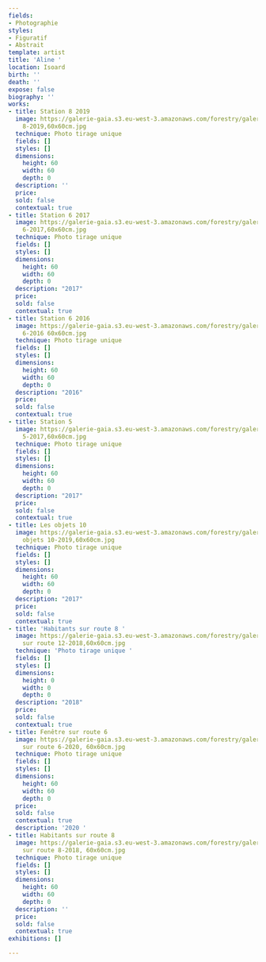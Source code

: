 ```yaml
---
fields:
- Photographie
styles:
- Figuratif
- Abstrait
template: artist
title: 'Aline '
location: Isoard
birth: ''
death: ''
expose: false
biography: ''
works:
- title: Station 8 2019
  image: https://galerie-gaia.s3.eu-west-3.amazonaws.com/forestry/galerie-gaia-aline-isoard-station
    8-2019,60x60cm.jpg
  technique: Photo tirage unique
  fields: []
  styles: []
  dimensions:
    height: 60
    width: 60
    depth: 0
  description: ''
  price: 
  sold: false
  contextual: true
- title: Station 6 2017
  image: https://galerie-gaia.s3.eu-west-3.amazonaws.com/forestry/galerie-gaia-aline-isoard-station
    6-2017,60x60cm.jpg
  technique: Photo tirage unique
  fields: []
  styles: []
  dimensions:
    height: 60
    width: 60
    depth: 0
  description: "2017"
  price: 
  sold: false
  contextual: true
- title: Station 6 2016
  image: https://galerie-gaia.s3.eu-west-3.amazonaws.com/forestry/galerie-gaia-aline-isoard-station
    6-2016 60x60cm.jpg
  technique: Photo tirage unique
  fields: []
  styles: []
  dimensions:
    height: 60
    width: 60
    depth: 0
  description: "2016"
  price: 
  sold: false
  contextual: true
- title: Station 5
  image: https://galerie-gaia.s3.eu-west-3.amazonaws.com/forestry/galerie-gaia-aline-isoard-station
    5-2017,60x60cm.jpg
  technique: Photo tirage unique
  fields: []
  styles: []
  dimensions:
    height: 60
    width: 60
    depth: 0
  description: "2017"
  price: 
  sold: false
  contextual: true
- title: Les objets 10
  image: https://galerie-gaia.s3.eu-west-3.amazonaws.com/forestry/galerie-gaia-aline-isoard-les
    objets 10-2019,60x60cm.jpg
  technique: Photo tirage unique
  fields: []
  styles: []
  dimensions:
    height: 60
    width: 60
    depth: 0
  description: "2017"
  price: 
  sold: false
  contextual: true
- title: 'Habitants sur route 8 '
  image: https://galerie-gaia.s3.eu-west-3.amazonaws.com/forestry/galerie-gaia-aline-isoard-habitants
    sur route 12-2018,60x60cm.jpg
  technique: 'Photo tirage unique '
  fields: []
  styles: []
  dimensions:
    height: 0
    width: 0
    depth: 0
  description: "2018"
  price: 
  sold: false
  contextual: true
- title: Fenêtre sur route 6
  image: https://galerie-gaia.s3.eu-west-3.amazonaws.com/forestry/galerie-gaia-aline-isoard-fenêtre
    sur route 6-2020, 60x60cm.jpg
  technique: Photo tirage unique
  fields: []
  styles: []
  dimensions:
    height: 60
    width: 60
    depth: 0
  price: 
  sold: false
  contextual: true
  description: '2020 '
- title: Habitants sur route 8
  image: https://galerie-gaia.s3.eu-west-3.amazonaws.com/forestry/galerie-gaia-aline-isoard-habitants
    sur route 8-2018, 60x60cm.jpg
  technique: Photo tirage unique
  fields: []
  styles: []
  dimensions:
    height: 60
    width: 60
    depth: 0
  description: ''
  price: 
  sold: false
  contextual: true
exhibitions: []

---
```

